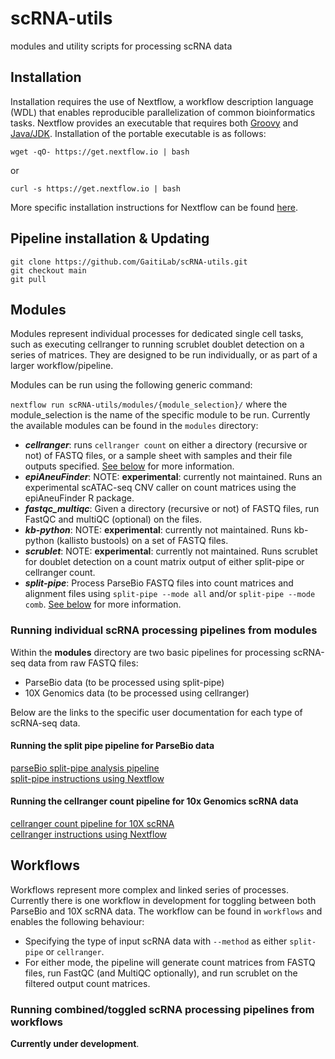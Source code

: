 # scRNA-utils
modules and utility scripts for processing scRNA data

## Installation

Installation requires the use of Nextflow, a workflow description language (WDL) that enables reproducible parallelization of common bioinformatics tasks. Nextflow provides an executable that requires both [Groovy](https://groovy-lang.org/) and [Java/JDK](https://www.oracle.com/java/technologies/downloads/). Installation of the portable executable is as follows:

```
wget -qO- https://get.nextflow.io | bash
```
or 
```
curl -s https://get.nextflow.io | bash
```
More specific installation instructions for Nextflow can be found [here](https://www.nextflow.io/docs/latest/getstarted.html).

## Pipeline installation & Updating

```
git clone https://github.com/GaitiLab/scRNA-utils.git
git checkout main
git pull
```

## Modules

Modules represent individual processes for dedicated single cell tasks, such as executing cellranger to running scrublet doublet detection on a series of matrices. They are designed to be run individually, or as part of a larger workflow/pipeline. 

Modules can be run using the following generic command: 

```nextflow run scRNA-utils/modules/{module_selection}/``` where the module_selection is the name of the specific module to be run. Currently the available modules can be found in the `modules` directory: 

* ***cellranger***: runs `cellranger count` on either a directory (recursive or not) of FASTQ files, or a sample sheet with samples and their file outputs specified. [See below](#running-the-cellranger-count-pipeline-for-10x-genomics-scRNA-data) for more information. 
* ***epiAneuFinder***: NOTE: **experimental**: currently not maintained. Runs an experimental scATAC-seq CNV caller on count matrices using the epiAneuFinder R package. 
* ***fastqc_multiqc***: Given a directory (recursive or not) of FASTQ files, run FastQC and multiQC (optional) on the files. 
* ***kb-python***: NOTE: **experimental**: currently not maintained. Runs kb-python (kallisto bustools) on a set of FASTQ files. 
* ***scrublet***: NOTE: **experimental**: currently not maintained. Runs scrublet for doublet detection on a count matrix output of either split-pipe or cellranger count. 
* ***split-pipe***: Process ParseBio FASTQ files into count matrices and alignment files using `split-pipe --mode all` and/or `split-pipe --mode comb`. [See below](#running-the-split-pipe-pipeline-for-parsebio-data) for more information. 


### Running individual scRNA processing pipelines from modules

Within the **modules** directory are two basic pipelines for processing scRNA-seq data from raw FASTQ files: 

* ParseBio data (to be processed using split-pipe)
* 10X Genomics data (to be processed using cellranger)

Below are the links to the specific user documentation for each type of scRNA-seq data. 

#### Running the split pipe pipeline for ParseBio data

[parseBio split-pipe analysis pipeline](https://support.parsebiosciences.com/hc/en-us/categories/360004765711-Computational-Support) \
[split-pipe instructions using Nextflow](modules/split-pipe/README.md)

#### Running the cellranger count pipeline for 10x Genomics scRNA data

[cellranger count pipeline for 10X scRNA](https://support.10xgenomics.com/single-cell-gene-expression/software/pipelines/latest/what-is-cell-ranger) \
[cellranger instructions using Nextflow](modules/cellranger/README.md)

## Workflows

Workflows represent more complex and linked series of processes. Currently there is one workflow in development for toggling between both ParseBio and 10X scRNA data. The workflow can be found in `workflows` and enables the following behaviour: 

* Specifying the type of input scRNA data with `--method` as either `split-pipe` or `cellranger`.
* For either mode, the pipeline will generate count matrices from FASTQ files, run FastQC (and MultiQC optionally), and run scrublet on the filtered output count matrices. 

### Running combined/toggled scRNA processing pipelines from workflows

**Currently under development**. 

